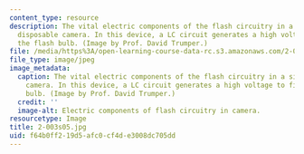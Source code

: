 ```yaml
---
content_type: resource
description: The vital electric components of the flash circuitry in a single-use
  disposable camera. In this device, a LC circuit generates a high voltage to fire
  the flash bulb. (Image by Prof. David Trumper.)
file: /media/https%3A/open-learning-course-data-rc.s3.amazonaws.com/2-003-modeling-dynamics-and-control-i-spring-2005/f64b0ff219d5afc0cf4de3008dc705dd_2-003s05.jpg
file_type: image/jpeg
image_metadata:
  caption: The vital electric components of the flash circuitry in a single-use disposable
    camera. In this device, a LC circuit generates a high voltage to fire the flash
    bulb. (Image by Prof. David Trumper.)
  credit: ''
  image-alt: Electric components of flash circuitry in camera.
resourcetype: Image
title: 2-003s05.jpg
uid: f64b0ff2-19d5-afc0-cf4d-e3008dc705dd
---
```

